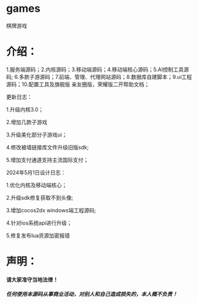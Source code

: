 # games
棋牌游戏
# 介绍：
1.服务端源码；2.内核源码；3.移动端源码；4.移动端核心源码；5.AI控制工具源码; 6.多款子游源码；7.前端、管理、代理网站源码；8.数据库自建脚本；9.ui工程源码；10.配置工具及旗舰版 亲友圈版，荣耀版二开帮助文档；

更新日志：

1.升级内核3.0；

2.增加几款子游戏

3.升级美化部分子游戏ui；

4.修改被墙链接库文件升级旧版sdk;

5.增加支付通道支持主流国际支付；

2024年5月1日设计日志：

1.优化内核及移动端核心；

2.升级sdk修复获取不到头像;

3.增加cocos2dx windows端工程源码;

4.针对ios系统api进行升级；

5.修复发布lua资源加密报错
# 声明：

#### 请大家准守当地法律！

##### 任何使用本源码从事商业活动，对别人和自己造成损失的，本人概不负责！
